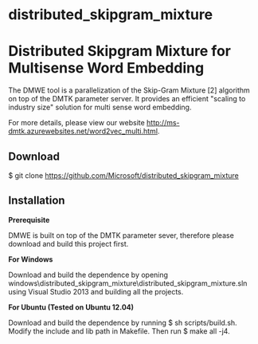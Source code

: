 # distributed_skipgram_mixture
Distributed Skipgram Mixture for Multisense Word Embedding
==========

The DMWE tool is a parallelization of the Skip-Gram Mixture [2] algorithm on top of the DMTK parameter server. It provides an efficient "scaling to industry size" solution for multi sense word embedding.

For more details, please view our website http://ms-dmtk.azurewebsites.net/word2vec_multi.html.

Download 
----------
$ git clone https://github.com/Microsoft/distributed_skipgram_mixture 

Installation
----------

**Prerequisite**

DMWE is built on top of the DMTK parameter sever, therefore please download and build this project first.

**For Windows**

Download and build the dependence by opening windows\distributed_skipgram_mixture\distributed_skipgram_mixture.sln using Visual Studio 2013 and building all the projects.

**For Ubuntu (Tested on Ubuntu 12.04)**

Download and build the dependence by running $ sh scripts/build.sh. Modify the include and lib path in Makefile. Then run $ make all -j4.

HyperParameter Settings
----------
See parameters_settings.txt.
